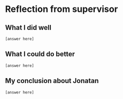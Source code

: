 # Reflection from supervisor

## What I did well

```text
[answer here]
```

## What I could do better

```text
[answer here]
```

## My conclusion about Jonatan

```text
[answer here]
```
